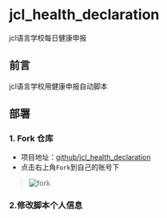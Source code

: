 # jcl_health_declaration

jcl语言学校每日健康申报

## 前言

jcl语言学校用健康申报自动脚本

## 部署

### 1. Fork 仓库

* 项目地址：[github/jcl_health_declaration](https://github.com/yyz788634/jcl_health_declaration)
* 点击右上角`Fork`到自己的账号下

> ![fork](https://i.loli.net/2020/10/28/qpXowZmIWeEUyrJ.png)
### 2.修改脚本个人信息
